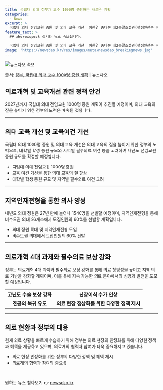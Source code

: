 ```yaml
---
title: 국립대 의대 정부가 교수 1000명 증원하는 새로운 계획
categories:
  - News
excerpt: >
  국립대 의대 전임교원 증원 및 의대 교육 개선  이한경 중대본 제2총괄조정관(행정안전부 재난안전관리본부장)은…
feature_text: >
  ## whereispost 실시간 뉴스 속보입니다.

  국립대 의대 전임교원 증원 및 의대 교육 개선  이한경 중대본 제2총괄조정관(행정안전부 재난안전관리본부장)은…
image: 'https://newsdao.kr/res/images/meta/newsdao_breakingnews.jpg'
---
```


![뉴스다오 속보](https://newsdao.kr/res/images/meta/newsdao_breakingnews.jpg)

<p>출처: <a href="https://newsdao.kr/4004" rel="dofollow">정부, 국립대 의대 교수 1000명 증원 계획</a> | 뉴스다오</p>

<h2 data-ke-size="size26">의료개혁 및 교육개선 관련 정책 안건</h2>

<p data-ke-size="size16">2027년까지 국립대 의대 전임교원 1000명 증원 계획이 추진될 예정이며, 의대 교육의 질을 높이기 위한 정부의 노력은 계속될 것입니다.</p>

<hr>

<h2 data-ke-size="size22">의대 교육 개선 및 교육여건 개선</h2>

<p data-ke-size="size16">국립대 의대 1000명 증원 및 의대 교육 개선은 의대 교육의 질을 높이기 위한 정부의 노력으로, 대학별 학생 증원 규모와 지역별 필수의료 여건 등을 고려하여 내년도 전임교원 증원 규모를 확정할 예정입니다.</p>

<ul>
  <li>국립대 의대 전임교원 1000명 증원</li>
  <li>교육 여건 개선을 통한 의대 교육의 질 향상</li>
  <li>대학별 학생 증원 규모 및 지역별 필수의료 여건 고려</li>
</ul>

<hr>

<h2 data-ke-size="size22">지역인재전형을 통한 의사 양성</h2>

<p data-ke-size="size16">내년도 의대 정원은 27년 만에 늘어나 1540명을 선발할 예정이며, 지역인재전형을 통해 비수도권 의대 26개소에서 모집인원의 60%를 선발할 계획입니다.</p>

<ul>
  <li>의대 정원 확대 및 지역인재전형 도입</li>
  <li>비수도권 의대에서 모집인원의 60% 선발</li>
</ul>

<hr>

<h2 data-ke-size="size22">의료개혁 4대 과제와 필수의료 보상 강화</h2>

<p data-ke-size="size16">정부는 의료개혁 4대 과제와 필수의료 보상 강화를 통해 의료 형평성을 높이고 지역 의료 기반을 강화할 계획이며, 이를 통해 지속 가능한 의료 분야에서의 성장과 발전을 도모할 예정입니다.</p>

<table>
  <tr>
    <td style="text-align: center; height: 17px;"><b>고난도 수술 보상 강화</b></td>
    <td style="text-align: center; height: 17px;"><b>신장이식 수가 인상</b></td>
  </tr>
  <tr>
    <td style="text-align: center; height: 17px;"><b>전공의 복귀 유도</b></td>
    <td style="text-align: center; height: 17px;"><b>의료 현장 정상화를 위한 다양한 정책 제시</b></td>
  </tr>
</table>

<hr>

<h2 data-ke-size="size22">의료 현황과 정부의 대응</h2>

<p data-ke-size="size16">현재 의료 상황을 빠르게 수습하기 위해 정부는 의료 현장의 안정화를 위해 다양한 정책과 혜택을 제공하고 있으며, 의료계의 협력과 참여가 더욱 중요해지고 있습니다.</p>

<ul>
  <li>의료 현장 안정화를 위한 정부의 다양한 정책 및 혜택 제시</li>
  <li>의료계의 협력과 참여의 중요성</li>
</ul>

<p data-ke-size="size16">&nbsp;</p> 

원하는 뉴스 찾아보기 👉 <a href="https://newsdao.kr" rel="dofollow">newsdao.kr</a>


